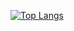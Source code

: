 [![Top Langs](https://github-readme-stats.vercel.app/api/top-langs/?username=Zeann3th&layout=compact)](https://github.com/anuraghazra/github-readme-stats)
